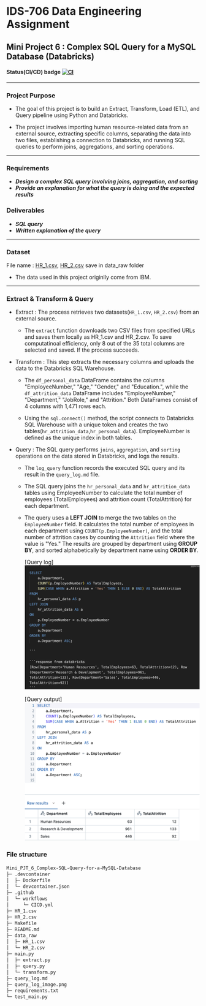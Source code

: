 # IDS-706 Data Engineering Assignment
## Mini Project 6 : Complex SQL Query for a MySQL Database (Databricks)

#### Status(CI/CD) badge  [![CI](https://github.com/nogibjj/Mini_PJT_6_Complex-SQL-Query-for-a-MySQL-Database/actions/workflows/CICD.yml/badge.svg)](https://github.com/nogibjj/Mini_PJT_6_Complex-SQL-Query-for-a-MySQL-Database/actions/workflows/CICD.yml)
------

### Project Purpose 

- The goal of this project is to build an Extract, Transform, Load (ETL), and Query pipeline using Python and Databricks.

- The project involves importing human resource-related data from an external source, extracting specific columns, separating the data into two files, establishing a connection to Databricks, and running SQL queries to perform joins, aggregations, and sorting operations.

-----

### Requirements

* ***Design a complex SQL query involving joins, aggregation, and sorting***
* ***Provide an explanation for what the query is doing and the expected results***

### Deliverables

* ***SQL query***
* ***Written explanation of the query***

---------
### Dataset
File name : [HR_1.csv](HR_1.csv), [HR_2.csv](HR_2.csv) save in data_raw folder
 - The data used in this project originlly come from IBM.  

----------
### Extract & Transform & Query
* Extract : The process retrieves two datasets(`HR_1.csv`, `HR_2.csv`) from an external source.

    - The `extract` function downloads two CSV files from specified URLs and saves them locally as HR_1.csv and HR_2.csv. To save computatinoal efficiency, only 8 out of the 35 total columns are selected and saved. If the process succeeds.

* Transform : This step extracts the necessary columns and uploads the data to the Databricks SQL Warehouse.

    - The `df_personal_data` DataFrame contains the columns "EmployeeNumber," "Age," "Gender," and "Education.", while the `df_attrition_data` DataFrame includes "EmployeeNumber," "Department," "JobRole," and "Attrition." Both DataFrames consist of 4 columns with 1,471 rows each.

    - Using the `sql.connect()` method, the script connects to Databricks SQL Warehouse with a unique token and creates the two tables(`hr_attrition_data`,`hr_personal_data`). EmployeeNumber is defined as the unique index in both tables.


* Query : The SQL query performs `joins`, `aggregation`, and `sorting` operations on the data stored in Databricks, and logs the results.

    - The `log_query` function records the executed SQL query and its result in the `query_log.md` file.

    - The SQL query joins the `hr_personal_data` and `hr_attrition_data` tables using EmployeeNumber to calculate the total number of employees (TotalEmployees) and attrition count (TotalAttrition) for each department.

    - The query uses a **LEFT JOIN** to merge the two tables on the `EmployeeNumber` field. It calculates the total number of employees in each department using `COUNT(p.EmployeeNumber)`, and the total number of attrition cases by counting the `Attrition` field where the value is "Yes." The results are grouped by department using **GROUP BY**, and sorted alphabetically by department name using **ORDER BY**.
        
        [Query log]
        ![Query](Screenshot.png)

        [Query output]
        ![Query_output](query_output.png)

### File structure
```
Mini_PJT_6_Complex-SQL-Query-for-a-MySQL-Database
├─ .devcontainer
│  ├─ Dockerfile
│  └─ devcontainer.json
├─ .github
│  └─ workflows
│     └─ CICD.yml
├─ HR_1.csv
├─ HR_2.csv
├─ Makefile
├─ README.md
├─ data_raw
│  ├─ HR_1.csv
│  └─ HR_2.csv
├─ main.py
│  ├─ extract.py
│  ├─ query.py
│  └─ transform.py
├─ query_log.md
├─ query_log_image.png
├─ requirements.txt
└─ test_main.py

```